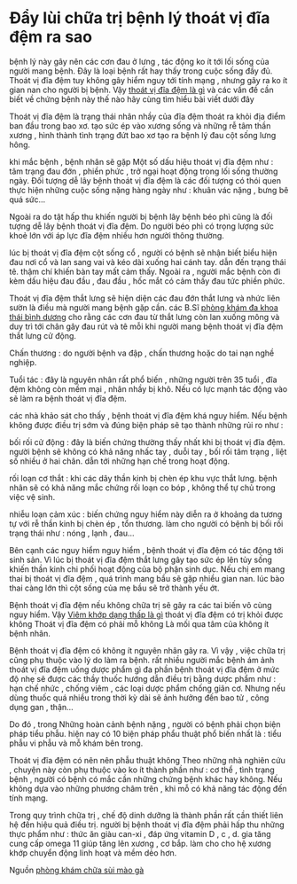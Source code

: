 # Đẩy lùi chữa trị bệnh lý thoát vị đĩa đệm ra sao
<p>bệnh lý này gây nên các cơn đau ở lưng , tác động ko ít tới lối sống của người mang bệnh. Đây là loại bệnh rất hay thấy trong cuộc sống đầy đủ. Thoát vị đĩa đệm tuy không gây hiểm nguy tới tính mạng , nhưng gây ra ko ít gian nan cho người bị bệnh. Vậy <a href="http://phongkhamsuimaoga.com/thoat-vi-dia-dem-la-gi-tim-hieu-ve-benh-thoat-vi-dia-dem-1441.html">thoát vị đĩa đệm là gì</a> và các vấn đề cần biết về chứng bệnh này thế nào hãy cùng tìm hiểu bài viết dưới đây</p>

<p>Thoát vị đĩa đệm là trạng thái nhân nhầy của đĩa đệm thoát ra khỏi địa điểm ban đầu trong bao xơ. tạo sức ép vào xương sống và những rễ tâm thần xương , hình thành tình trạng đứt bao xơ tạo ra bệnh lý đau cột sống lưng hông.</p>

<p>khi mắc bệnh , bệnh nhân sẽ gặp Một số dấu hiệu thoát vị đĩa đệm như : tâm trạng đau đớn , phiền phức , trở ngại hoạt động trong lối sống thường ngày. Đối tượng dễ lây bệnh thoát vị đĩa đệm là các đối tượng có thói quen thực hiện những cuộc sống nặng hàng ngày như : khuân vác nặng , bưng bê quá sức&hellip;</p>

<p>Ngoài ra do tật hấp thu khiến người bị bệnh lây bệnh béo phì cũng là đối tượng dễ lây bệnh thoát vị đĩa đệm. Do người béo phì có trọng lượng sức khoẻ lớn với áp lực đĩa đệm nhiều hơn người thông thường.</p>

<p>lúc bị thoát vị đĩa đệm cột sống cổ , người có bệnh sẽ nhận biết biểu hiện đau nơi cổ và lan sang vai và kéo dài xuống hai cánh tay. dẫn đến trạng thái tê. thậm chí khiến bàn tay mất cảm thấy. Ngoài ra , người mắc bệnh còn đi kèm dấu hiệu đau đầu , đau đầu , hốc mắt có cảm thấy đau tức phiền phức.</p>

<p>Thoát vị đĩa đệm thắt lưng sẽ hiện diện các đau đớn thắt lưng và nhức liên sườn là điều mà người mang bệnh gặp cần. các B.Sĩ <a href="http://www.baomoi.com/dich-vu-kham-chua-benh-toan-dien-tai-phong-kham-da-khoa-thai-binh-duong/c/22517714.epi">phòng khám đa khoa thái bình dương</a> cho rằng các cơn đau từ thắt lưng còn lan xuống mông và duy trì tới chân gây đau rút và tê mỗi khi người mang bệnh thoát vị đĩa đệm thắt lưng cử động.</p>

<p>Chấn thương : do người bệnh va đập , chấn thương hoặc do tai nạn nghề nghiệp.</p>

<p>Tuổi tác : đây là nguyên nhân rất phổ biến , những người trên 35 tuổi , đĩa đệm không còn mềm mại , nhân nhầy bị khô. Nếu có lực mạnh tác động vào sẽ làm ra bệnh thoát vị đĩa đệm.</p>

<p>các nhà khảo sát cho thấy , bệnh thoát vị đĩa đệm khá nguy hiểm. Nếu bệnh không được điều trị sớm và đúng biện pháp sẽ tạo thành những rủi ro như :</p>

<p>bối rối cử động : đây là biến chứng thường thấy nhất khi bị thoát vị đĩa đệm. người bệnh sẽ không có khả năng nhấc tay , duỗi tay , bối rối tâm trạng , liệt số nhiều ở hai chân. dẫn tới những hạn chế trong hoạt động.</p>

<p>rối loạn cơ thắt : khi các dây thần kinh bị chèn ép khu vực thắt lưng. bệnh nhân sẽ có khả năng mắc chứng rối loạn co bóp , không thể tự chủ trong việc vệ sinh.</p>

<p>nhiễu loạn cảm xúc : biến chứng nguy hiểm này diễn ra ở khoảng da tương tự với rễ thần kinh bị chèn ép , tổn thương. làm cho người có bệnh bị bối rối trạng thái như : nóng , lạnh , đau&hellip;</p>

<p>Bên cạnh các nguy hiểm nguy hiểm , bệnh thoát vị đĩa đệm có tác động tới sinh sản. Vì lúc bị thoát vị đĩa đệm thắt lưng gây tạo sức ép lên tủy sống khiến thần kinh chi phối hoạt động của bộ phận sinh dục. Nếu chị em mang thai bị thoát vị đĩa đệm , quá trình mang bầu sẽ gặp nhiều gian nan. lúc bào thai càng lớn thì cột sống của mẹ bầu sẽ trở thành yếu ớt.</p>

<p>Bệnh thoát vị đĩa đệm nếu không chữa trị sẽ gây ra các tai biến vô cùng nguy hiểm. Vậy <a href="http://phongkhamsuimaoga.com/viem-khop-dang-thap-la-gi-va-co-nguy-hiem-khong-1445.html">Viêm khớp dạng thấp là gì</a> thoát vị đĩa đệm có trị khỏi được không Thoát vị đĩa đệm có phải mỗ không Là mối qua tâm của không ít bệnh nhân.</p>

<p>Bệnh thoát vị đĩa đệm có không ít nguyên nhân gây ra. Vì vậy , việc chữa trị cũng phụ thuộc vào lý do làm ra bệnh. rất nhiều người mắc bệnh ám ảnh thoát vị đĩa đệm uống dược phẩm gì đa phần bệnh thoát vị đĩa đệm ở mức độ nhẹ sẽ được các thầy thuốc hướng dẫn điều trị bằng dược phẩm như : hạn chế nhức , chống viêm , các loại dược phẩm chống giãn cơ. Nhưng nếu dùng thuốc quá nhiều trong thời kỳ dài sẽ ảnh hưởng đến bao tử , công dụng gan , thận&hellip;</p>

<p>Do đó , trong Những hoàn cảnh bệnh nặng , người có bệnh phải chọn biện pháp tiểu phẫu. hiện nay có 10 biện pháp phẩu thuật phổ biến nhất là : tiểu phẫu vi phẫu và mỗ khám bên trong.</p>

<p>Thoát vị đĩa đệm có nên nên phẫu thuật không Theo những nhà nghiên cứu , chuyện này còn phụ thuộc vào ko ít thành phần như : cơ thể , tình trạng bệnh , người có bệnh có mắc cần những chứng bệnh khác hay không. Nếu không dựa vào những phương châm trên , khi mỗ có khả năng tác động đến tính mạng.</p>

<p>Trong quy trình chữa trị , chế độ dinh dưỡng là thành phần rất cần thiết liên hệ đến hiệu quả điều trị. người bị bệnh thoát vị đĩa đệm phải hấp thu những thực phẩm như : thức ăn giàu can-xi , đáp ứng vitamin D , c , d. gia tăng cung cấp omega 11 giúp tăng lên xương , cơ bắp. làm cho cho hệ xương khớp chuyển động linh hoạt và mềm dẻo hơn.</p>

<p>Nguồn <a href="http://phongkhamsuimaoga.com">phòng khám chữa sùi mào gà</a></p>
